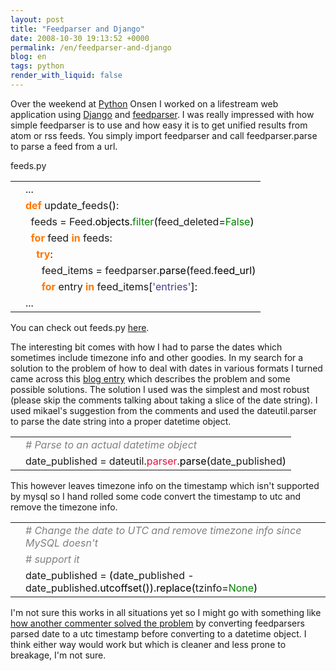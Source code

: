 ```yaml
---
layout: post
title: "Feedparser and Django"
date: 2008-10-30 19:13:52 +0000
permalink: /en/feedparser-and-django
blog: en
tags: python
render_with_liquid: false
---
```


<p>Over the weekend at <a href="http://www.python.org/" title="Python">Python</a> Onsen I worked on a lifestream web application using <a href="http://www.djangoproject.com/" title="Django">Django</a> and <a href="http://www.feedparser.org/">feedparser</a>. I was really impressed with how simple feedparser is to use and how easy it is to get unified results from atom or rss feeds. You simply import feedparser and call feedparser.parse to parse a feed from a url.</p>
feeds.py
<div class="codeblock amc_python amc_short"><table><tr class="amc_code_odd"><td class="amc_line"><div class="amc1"></div></td><td>...<br /></td></tr><tr class="amc_code_even"><td class="amc_line"><div class="amc2"></div></td><td><span style="color: #ff7700;font-weight:bold;">def</span> update_feeds<span style="color: black;">&#40;</span><span style="color: black;">&#41;</span>:<br /></td></tr><tr class="amc_code_odd"><td class="amc_line"><div class="amc3"></div></td><td>&nbsp; feeds = Feed.<span style="color: black;">objects</span>.<span style="color: #008000;">filter</span><span style="color: black;">&#40;</span>feed_deleted=<span style="color: #008000;">False</span><span style="color: black;">&#41;</span><br /></td></tr><tr class="amc_code_even"><td class="amc_line"><div class="amc4"></div></td><td>&nbsp; <span style="color: #ff7700;font-weight:bold;">for</span> feed <span style="color: #ff7700;font-weight:bold;">in</span> feeds:<br /></td></tr><tr class="amc_code_odd"><td class="amc_line"><div class="amc5"></div></td><td>&nbsp; &nbsp; <span style="color: #ff7700;font-weight:bold;">try</span>:<br /></td></tr><tr class="amc_code_even"><td class="amc_line"><div class="amc6"></div></td><td>&nbsp; &nbsp; &nbsp; feed_items = feedparser.<span style="color: black;">parse</span><span style="color: black;">&#40;</span>feed.<span style="color: black;">feed_url</span><span style="color: black;">&#41;</span><br /></td></tr><tr class="amc_code_odd"><td class="amc_line"><div class="amc7"></div></td><td>&nbsp; &nbsp; &nbsp; <span style="color: #ff7700;font-weight:bold;">for</span> entry <span style="color: #ff7700;font-weight:bold;">in</span> feed_items<span style="color: black;">&#91;</span><span style="color: #483d8b;">'entries'</span><span style="color: black;">&#93;</span>:<br /></td></tr><tr class="amc_code_even"><td class="amc_line"><div class="amc8"></div></td><td>...</td></tr></table></div>

<p>You can check out feeds.py <a href="http://bitbucket.org/IanLewis/django-lifestream/src/a64fcf2090a1/dlife/lifestream/feeds.py">here</a>.</p>

<p>The interesting bit comes with how I had to parse the dates which sometimes include timezone info and other goodies. In my search for a solution to the problem of how to deal with dates in various formats I turned came across this <a href="http://www.deadlybloodyserious.com/2007/09/feedparser-v-django/">blog entry</a> which describes the problem and some possible solutions. The solution I used was the simplest and most robust (please skip the comments talking about taking a slice of the date string). I used mikael's suggestion from the comments and used the dateutil.parser to parse the date string into a proper datetime object.</p>

<div class="codeblock amc_python amc_short"><table><tr class="amc_code_odd"><td class="amc_line"><div class="amc1"></div></td><td><span style="color: #808080; font-style: italic;"># Parse to an actual datetime object</span><br /></td></tr><tr class="amc_code_even"><td class="amc_line"><div class="amc2"></div></td><td>date_published = dateutil.<span style="color: #dc143c;">parser</span>.<span style="color: black;">parse</span><span style="color: black;">&#40;</span>date_published<span style="color: black;">&#41;</span></td></tr></table></div>

<p>This however leaves timezone info on the timestamp which isn't supported by mysql so I hand rolled some code convert the timestamp to utc and remove the timezone info.</p>

<div class="codeblock amc_python amc_short"><table><tr class="amc_code_odd"><td class="amc_line"><div class="amc1"></div></td><td><span style="color: #808080; font-style: italic;"># Change the date to UTC and remove timezone info since MySQL doesn't</span><br /></td></tr><tr class="amc_code_even"><td class="amc_line"><div class="amc2"></div></td><td><span style="color: #808080; font-style: italic;"># support it</span><br /></td></tr><tr class="amc_code_odd"><td class="amc_line"><div class="amc3"></div></td><td>date_published = <span style="color: black;">&#40;</span>date_published - date_published.<span style="color: black;">utcoffset</span><span style="color: black;">&#40;</span><span style="color: black;">&#41;</span><span style="color: black;">&#41;</span>.<span style="color: black;">replace</span><span style="color: black;">&#40;</span>tzinfo=<span style="color: #008000;">None</span><span style="color: black;">&#41;</span></td></tr></table></div>

<p>I'm not sure this works in all situations yet so I might go with something like <a href="http://intertwingly.net/blog/2007/09/02/Dealing-With-Dates">how another commenter solved the problem</a> by converting feedparsers parsed date to a utc timestamp before converting to a datetime object. I think either way would work but which is cleaner and less prone to breakage, I'm not sure.</p>
